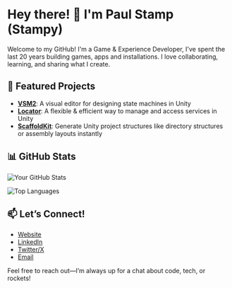 # Hey there! 👋 I'm Paul Stamp (Stampy)

Welcome to my GitHub! I'm a Game & Experience Developer, I've spent the last 20 years building games, apps and installations. I love collaborating, learning, and sharing what I create.

## 🌟 Featured Projects
- **[VSM2](https://github.com/PaulNonatomic/VisualStateMachineV2)**: A visual editor for designing state machines in Unity
- **[Locator](https://github.com/PaulNonatomic/ServiceLocator)**: A flexible & efficient way to manage and access services in Unity
- **[ScaffoldKit](https://github.com/PaulNonatomic/ScaffoldKit)**: Generate Unity project structures like directory structures or assembly layouts instantly

## 📊 GitHub Stats
![Your GitHub Stats](https://github-readme-stats.vercel.app/api?username=PaulNonatomic&show_icons=true&theme=radical)

![Top Languages](https://github-readme-stats.vercel.app/api/top-langs/?username=PaulNonatomic&layout=compact&theme=radical)

## 📫 Let’s Connect!
- [Website](https://www.nonatomic.co.uk)
- [LinkedIn](https://www.linkedin.com/in/paulstamp/)
- [Twitter/X](https://x.com/paulstamp)
- [Email](mailto:paul@nonatomic.co.uk)

Feel free to reach out—I’m always up for a chat about code, tech, or rockets!
